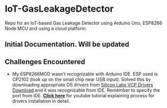 # IoT-GasLeakageDetector

Repo for an IoT-based Gas Leakage Detector using Arduino Uno, ESP8266 Node MCU and using a cloud platform.

## Initial Documentation. Will be updated

## Challenges Encountered

- My ESP8266MOD wasn't recognizable with Arduino IDE. ESP used is CP2102 (look up on the small chip near USB input). Solved this by downloading appropriate OS drivers from [Silicon Labs VCP Drivers Download](https://www.silabs.com/developers/usb-to-uart-bridge-vcp-drivers?tab=downloads) and it was recognizable from IDE. Remember to specify the port from IDE. **[Click here](https://www.youtube.com/watch?v=A9DqQV9rOJM)** for youtube tutorial explaining process for drivers installation in detail.
